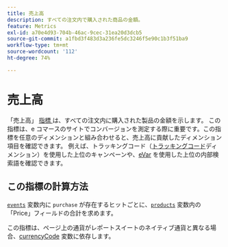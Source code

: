 ```yaml
---
title: 売上高
description: すべての注文内で購入された商品の金額。
feature: Metrics
exl-id: a70e4d93-704b-46ac-9cec-31ea20d3dcb5
source-git-commit: a1fbd3f483d3a236fe5dc3246f5e90c1b3f51ba9
workflow-type: tm+mt
source-wordcount: '112'
ht-degree: 74%

---
```


# 売上高

「売上高」 [ 指標 ](overview.md) は、すべての注文内に購入された製品の金額を示します。 この指標は、e コマースのサイトでコンバージョンを測定する際に重要です。この指標を任意のディメンションと組み合わせると、売上高に貢献したディメンション項目を確認できます。 例えば、トラッキングコード（[トラッキングコード](../dimensions/tracking-code.md)ディメンション）を使用した上位のキャンペーンや、[eVar](../dimensions/evar.md) を使用した上位の内部検索語を確認できます。

## この指標の計算方法

[`events`](/help/implement/vars/page-vars/events/event-purchase.md) 変数内に `purchase` が存在するヒットごとに、[`products`](/help/implement/vars/page-vars/products.md) 変数内の「Price」フィールドの合計を求めます。

この指標は、ページ上の通貨がレポートスイートのネイティブ通貨と異なる場合、[currencyCode](/help/implement/vars/config-vars/currencycode.md) 変数に依存します。
